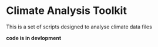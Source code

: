 # Climate Analysis Toolkit

This is a set of scripts designed to analyse climate data files

**code is in devlopment**
